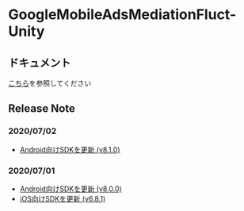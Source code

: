 # GoogleMobileAdsMediationFluct-Unity

## ドキュメント

[こちら](https://voyagegroup.github.io/FluctSDK-Doc/#/admob-mediation-unity/start)を参照してください

## Release Note

### 2020/07/02

* [Android向けSDKを更新 (v8.1.0)](https://github.com/voyagegroup/FluctSDK-Android)

### 2020/07/01

* [Android向けSDKを更新 (v8.0.0)](https://github.com/voyagegroup/FluctSDK-Android)
* [iOS向けSDKを更新 (v6.8.1)](https://github.com/voyagegroup/FluctSDK-iOS)
